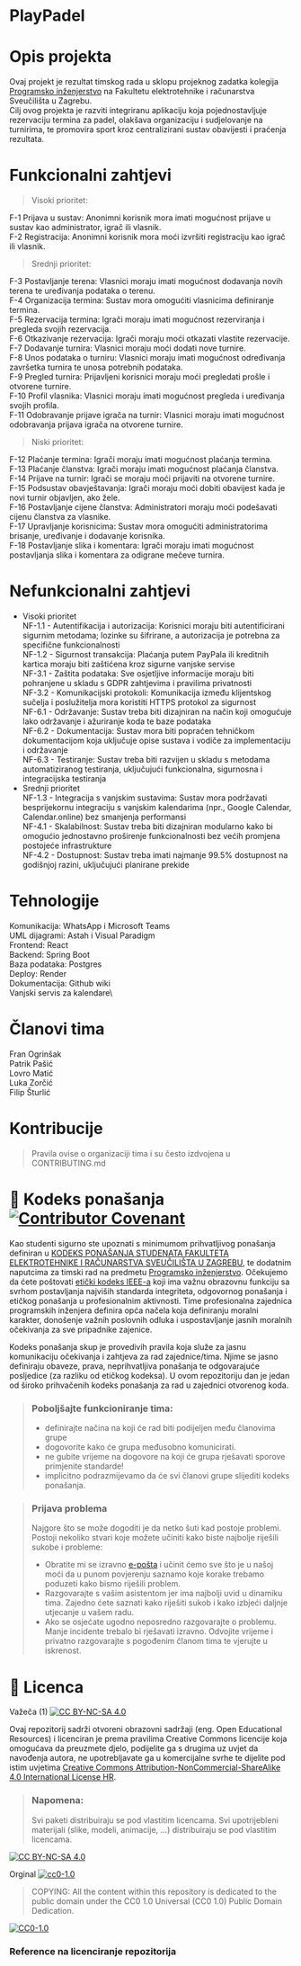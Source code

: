 # PlayPadel

# Opis projekta
Ovaj projekt je rezultat timskog rada u sklopu projeknog zadatka kolegija [Programsko inženjerstvo](https://www.fer.unizg.hr/predmet/proinz) na Fakultetu elektrotehnike i računarstva Sveučilišta u Zagrebu. \
Cilj ovog projekta je razviti integriranu aplikaciju koja pojednostavljuje rezervaciju termina za padel, olakšava organizaciju i sudjelovanje na turnirima, te promovira sport kroz centralizirani sustav obavijesti i praćenja rezultata.

# Funkcionalni zahtjevi
> Visoki prioritet:

F-1 Prijava u sustav: Anonimni korisnik mora imati mogućnost prijave u sustav kao administrator, igrač ili vlasnik.\
F-2 Registracija: Anonimni korisnik mora moći izvršiti registraciju kao igrač ili vlasnik.


> Srednji prioritet:

F-3 Postavljanje terena: Vlasnici moraju imati mogućnost dodavanja novih terena te uređivanja podataka o terenu.\
F-4 Organizacija termina: Sustav mora omogućiti vlasnicima definiranje termina.\
F-5 Rezervacija termina: Igrači moraju imati mogućnost rezerviranja i pregleda svojih rezervacija.\
F-6 Otkazivanje rezervacija: Igrači moraju moći otkazati vlastite rezervacije.\
F-7 Dodavanje turnira: Vlasnici moraju moći dodati nove turnire.\
F-8 Unos podataka o turniru: Vlasnici moraju imati mogućnost određivanja završetka turnira te unosa potrebnih podataka.\
F-9 Pregled turnira: Prijavljeni korisnici moraju moći pregledati prošle i otvorene turnire.\
F-10 Profil vlasnika: Vlasnici moraju imati mogućnost pregleda i uređivanja svojih profila.\
F-11	Odobravanje prijave igrača na turnir: Vlasnici moraju imati mogućnost odobravanja prijava igrača na otvorene turnire.
> Niski prioritet:

F-12 Plaćanje termina: Igrači moraju imati mogućnost plaćanja termina.\
F-13 Plaćanje članstva: Igrači moraju imati mogućnost plaćanja članstva.\
F-14 Prijave na turnir: Igrači se moraju moći prijaviti na otvorene turnire.\
F-15 Podsustav obavještavanja: Igrači moraju moći dobiti obavijest kada je novi turnir objavljen, ako žele.\
F-16 Postavljanje cijene članstva: Administratori moraju moći podešavati cijenu članstva za vlasnike.\
F-17 Upravljanje korisnicima: Sustav mora omogućiti administratorima brisanje, uređivanje i dodavanje korisnika.\
F-18	Postavljanje slika i komentara: Igrači moraju imati mogućnost postavljanja slika i komentara za odigrane mečeve turnira.

# Nefunkcionalni zahtjevi
* Visoki prioritet\
NF-1.1 - Autentifikacija i autorizacija: Korisnici moraju biti autentificirani sigurnim metodama; lozinke su šifrirane, a autorizacija je potrebna za specifične funkcionalnosti\
NF-1.2 - Sigurnost transakcija: Plaćanja putem PayPala ili kreditnih kartica moraju biti zaštićena kroz sigurne vanjske servise\
NF-3.1 - Zaštita podataka: Sve osjetljive informacije moraju biti pohranjene u skladu s GDPR zahtjevima i pravilima privatnosti\
NF-3.2 - Komunikacijski protokoli: Komunikacija između klijentskog sučelja i poslužitelja mora koristiti HTTPS protokol za sigurnost\
NF-6.1 - Održavanje: Sustav treba biti dizajniran na način koji omogućuje lako održavanje i ažuriranje koda te baze podataka\
NF-6.2 - Dokumentacija: Sustav mora biti popraćen tehničkom dokumentacijom koja uključuje opise sustava i vodiče za implementaciju i održavanje\
NF-6.3 - Testiranje: Sustav treba biti razvijen u skladu s metodama automatiziranog testiranja, uključujući funkcionalna, sigurnosna i integracijska testiranja
* Srednji prioritet\
NF-1.3 - Integracija s vanjskim sustavima: Sustav mora podržavati besprijekornu integraciju s vanjskim kalendarima (npr., Google Calendar, Calendar.online) bez smanjenja performansi\
NF-4.1 - Skalabilnost: Sustav treba biti dizajniran modularno kako bi omogućio jednostavno proširenje funkcionalnosti bez većih promjena postojeće infrastrukture\
NF-4.2 - Dostupnost: Sustav treba imati najmanje 99.5% dostupnost na godišnjoj razini, uključujući planirane prekide

# Tehnologije
Komunikacija: WhatsApp i Microsoft Teams\
UML dijagrami: Astah i Visual Paradigm\
Frontend: React\
Backend: Spring Boot\
Baza podataka: Postgres\
Deploy: Render\
Dokumentacija: Github wiki\
Vanjski servis za kalendare\

# Članovi tima 
Fran Ogrinšak\
Patrik Pašić\
Lovro Matić\
Luka Zorčić\
Filip Šturlić

# Kontribucije
>Pravila ovise o organizaciji tima i su često izdvojena u CONTRIBUTING.md



# 📝 Kodeks ponašanja [![Contributor Covenant](https://img.shields.io/badge/Contributor%20Covenant-2.1-4baaaa.svg)](CODE_OF_CONDUCT.md)
Kao studenti sigurno ste upoznati s minimumom prihvatljivog ponašanja definiran u [KODEKS PONAŠANJA STUDENATA FAKULTETA ELEKTROTEHNIKE I RAČUNARSTVA SVEUČILIŠTA U ZAGREBU](https://www.fer.hr/_download/repository/Kodeks_ponasanja_studenata_FER-a_procisceni_tekst_2016%5B1%5D.pdf), te dodatnim naputcima za timski rad na predmetu [Programsko inženjerstvo](https://wwww.fer.hr).
Očekujemo da ćete poštovati [etički kodeks IEEE-a](https://www.ieee.org/about/corporate/governance/p7-8.html) koji ima važnu obrazovnu funkciju sa svrhom postavljanja najviših standarda integriteta, odgovornog ponašanja i etičkog ponašanja u profesionalnim aktivnosti. Time profesionalna zajednica programskih inženjera definira opća načela koja definiranju  moralni karakter, donošenje važnih poslovnih odluka i uspostavljanje jasnih moralnih očekivanja za sve pripadnike zajenice.

Kodeks ponašanja skup je provedivih pravila koja služe za jasnu komunikaciju očekivanja i zahtjeva za rad zajednice/tima. Njime se jasno definiraju obaveze, prava, neprihvatljiva ponašanja te  odgovarajuće posljedice (za razliku od etičkog kodeksa). U ovom repozitoriju dan je jedan od široko prihvačenih kodeks ponašanja za rad u zajednici otvorenog koda.
>### Poboljšajte funkcioniranje tima:
>* definirajte načina na koji će rad biti podijeljen među članovima grupe
>* dogovorite kako će grupa međusobno komunicirati.
>* ne gubite vrijeme na dogovore na koji će grupa rješavati sporove primjenite standarde!
>* implicitno podrazmijevamo da će svi članovi grupe slijediti kodeks ponašanja.
 
>###  Prijava problema
>Najgore što se može dogoditi je da netko šuti kad postoje problemi. Postoji nekoliko stvari koje možete učiniti kako biste najbolje riješili sukobe i probleme:
>* Obratite mi se izravno [e-pošta](mailto:vlado.sruk@fer.hr) i  učinit ćemo sve što je u našoj moći da u punom povjerenju saznamo koje korake trebamo poduzeti kako bismo riješili problem.
>* Razgovarajte s vašim asistentom jer ima najbolji uvid u dinamiku tima. Zajedno ćete saznati kako riješiti sukob i kako izbjeći daljnje utjecanje u vašem radu.
>* Ako se osjećate ugodno neposredno razgovarajte o problemu. Manje incidente trebalo bi rješavati izravno. Odvojite vrijeme i privatno razgovarajte s pogođenim članom tima te vjerujte u iskrenost.

# 📝 Licenca
Važeča (1)
[![CC BY-NC-SA 4.0][cc-by-nc-sa-shield]][cc-by-nc-sa]

Ovaj repozitorij sadrži otvoreni obrazovni sadržaji (eng. Open Educational Resources)  i licenciran je prema pravilima Creative Commons licencije koja omogućava da preuzmete djelo, podijelite ga s drugima uz 
uvjet da navođenja autora, ne upotrebljavate ga u komercijalne svrhe te dijelite pod istim uvjetima [Creative Commons Attribution-NonCommercial-ShareAlike 4.0 International License HR][cc-by-nc-sa].
>
> ### Napomena:
>
> Svi paketi distribuiraju se pod vlastitim licencama.
> Svi upotrijebleni materijali  (slike, modeli, animacije, ...) distribuiraju se pod vlastitim licencama.

[![CC BY-NC-SA 4.0][cc-by-nc-sa-image]][cc-by-nc-sa]

[cc-by-nc-sa]: https://creativecommons.org/licenses/by-nc/4.0/deed.hr 
[cc-by-nc-sa-image]: https://licensebuttons.net/l/by-nc-sa/4.0/88x31.png
[cc-by-nc-sa-shield]: https://img.shields.io/badge/License-CC%20BY--NC--SA%204.0-lightgrey.svg

Orginal [![cc0-1.0][cc0-1.0-shield]][cc0-1.0]
>
>COPYING: All the content within this repository is dedicated to the public domain under the CC0 1.0 Universal (CC0 1.0) Public Domain Dedication.
>
[![CC0-1.0][cc0-1.0-image]][cc0-1.0]

[cc0-1.0]: https://creativecommons.org/licenses/by/1.0/deed.en
[cc0-1.0-image]: https://licensebuttons.net/l/by/1.0/88x31.png
[cc0-1.0-shield]: https://img.shields.io/badge/License-CC0--1.0-lightgrey.svg

### Reference na licenciranje repozitorija
